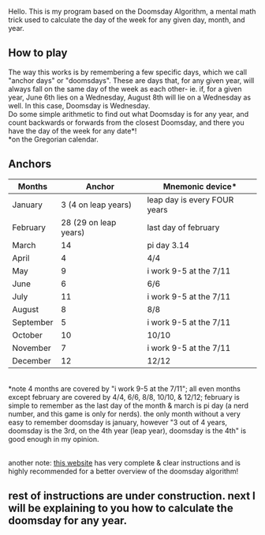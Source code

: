 Hello. This is my program based on the Doomsday Algorithm, a mental math trick used to calculate the day of the week for any given day, month, and year.

How to play
--
The way this works is by remembering a few specific days, which we call "anchor days" or "doomsdays". These are days that, for any given year, will always fall on the same day of the week as each other- ie. if, for a given year, June 6th lies on a Wednesday, August 8th will lie on a Wednesday as well. In this case, Doomsday is Wednesday.
<br>Do some simple arithmetic to find out what Doomsday is for any year, and count backwards or forwards from the closest Doomsday, and there you have the day of the week for any date*!
<br>*on the Gregorian calendar.

Anchors
--
| Months  | Anchor | Mnemonic device* |
| ------------- | ------------- | ------------- |
| January  | 3 (4 on leap years)  | leap day is every FOUR years |
| February  | 28 (29 on leap years)  | last day of february |
| March  | 14  | pi day 3.14 |
| April  | 4  | 4/4 |
| May  | 9  | i work 9-5 at the 7/11 |
| June  | 6  | 6/6 |
| July  | 11  | i work 9-5 at the 7/11 |
| August  | 8  | 8/8 |
| September  | 5  | i work 9-5 at the 7/11 |
| October  | 10  | 10/10 |
| November  | 7  | i work 9-5 at the 7/11 |
| December  | 12  | 12/12 |

<br>*note 4 months are covered by "i work 9-5 at the 7/11"; all even months except february are covered by 4/4, 6/6, 8/8, 10/10, & 12/12; february is simple to remember as the last day of the month & march is pi day (a nerd number, and this game is only for nerds). the only month without a very easy to remember doomsday is january, however "3 out of 4 years, doomsday is the 3rd, on the 4th year (leap year), doomsday is the 4th" is good enough in my opinion.

<br> another note: [this website](https://rudy.ca/doomsday.html) has very complete & clear instructions and is highly recommended for a better overview of the doomsday algorithm!

rest of instructions are under construction. next I will be explaining to you how to calculate the doomsday for any year.
--
